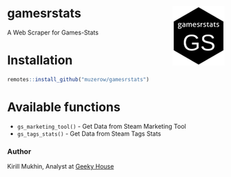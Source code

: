 # gamesrstats <img src='https://raw.githubusercontent.com/muzerow/gamesrstats/master/inst/gamesrstats.png' align="right" height="139" /></a>
A Web Scraper for Games-Stats

# Installation

```r
remotes::install_github("muzerow/gamesrstats")
```

# Available functions

* `gs_marketing_tool()` - Get Data from Steam Marketing Tool
* `gs_tags_stats()` - Get Data from Steam Tags Stats

### Author

Kirill Mukhin, Analyst at [Geeky House](https://geeky.house/)
